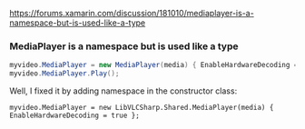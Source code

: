 https://forums.xamarin.com/discussion/181010/mediaplayer-is-a-namespace-but-is-used-like-a-type
### MediaPlayer is a namespace but is used like a type
```cs
myvideo.MediaPlayer = new MediaPlayer(media) { EnableHardwareDecoding = true };
myvideo.MediaPlayer.Play();
```
Well, I fixed it by adding namespace in the constructor class:
```
myvideo.MediaPlayer = new LibVLCSharp.Shared.MediaPlayer(media) { EnableHardwareDecoding = true };
```
